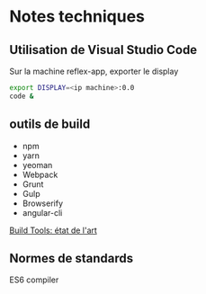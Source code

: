 # Notes techniques

## Utilisation de Visual Studio Code

Sur la machine reflex-app, exporter le display
```bash
export DISPLAY=<ip machine>:0.0
code &
```

## outils de build

- npm
- yarn
- yeoman
- Webpack
- Grunt
- Gulp
- Browserify
- angular-cli


[Build Tools: état de l'art](http://stateofjs.com/2016/buildtools/)

## Normes de standards

 ES6 compiler